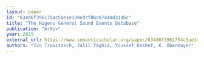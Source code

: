 ```yaml
---
layout: paper
id: "634d6f3961754c5ae1e120edcfdbc67440d31d6c"
title: "The Nigens General Sound Events Database"
publication: "ArXiv"
year: 2019
external_url: https://www.semanticscholar.org/paper/634d6f3961754c5ae1e120edcfdbc67440d31d6c
authors: "Ivo Trowitzsch, Jalil Taghia, Youssef Kashef, K. Obermayer"
---
```

